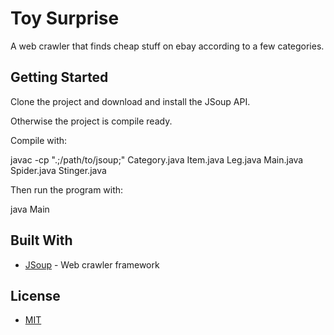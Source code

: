 # Toy Surprise
A web crawler that finds cheap stuff on ebay according to a few categories.

## Getting Started
Clone the project and download and install the JSoup API.

Otherwise the project is compile ready.

Compile with:

javac -cp ".;/path/to/jsoup;"  Category.java Item.java Leg.java Main.java Spider.java Stinger.java

Then run the program with:

java Main 

## Built With
* [JSoup](https://jsoup.org/) - Web crawler framework


## License
* [MIT](https://github.com/Frans-Lukas/ToySurprise/blob/master/LICENSE)
